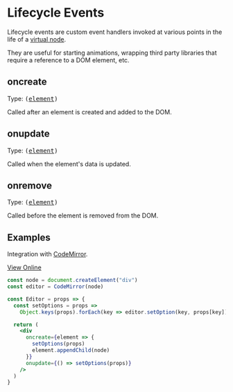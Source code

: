 # Lifecycle Events

Lifecycle events are custom event handlers invoked at various points in the life of a [virtual node](/docs/virtual-nodes.md).

They are useful for starting animations, wrapping third party libraries that require a reference to a DOM element, etc.

## <a name="oncreate"></a> oncreate

Type: <samp>([element](https://developer.mozilla.org/en-US/docs/Web/API/Element))</samp>

Called after an element is created and added to the DOM.

## <a name="onupdate"></a> onupdate

Type: <samp>([element](https://developer.mozilla.org/en-US/docs/Web/API/Element))</samp>

Called when the element's data is updated.

## <a name="onremove"></a> onremove

Type: <samp>([element](https://developer.mozilla.org/en-US/docs/Web/API/Element))</samp>

Called before the element is removed from the DOM.

## Examples

Integration with [CodeMirror](https://codemirror.net/).

<a name="cb1"><a/>[View Online](https://hyperapp-code-mirror.glitch.me)

```jsx
const node = document.createElement("div")
const editor = CodeMirror(node)

const Editor = props => {
  const setOptions = props =>
    Object.keys(props).forEach(key => editor.setOption(key, props[key]))

  return (
    <div
      oncreate={element => {
        setOptions(props)
        element.appendChild(node)
      }}
      onupdate={() => setOptions(props)}
    />
  )
}
```
